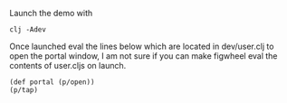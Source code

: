 Launch the demo with 

    clj -Adev

Once launched eval the lines below which are located in dev/user.clj to open the portal window, I am not sure if you can make figwheel eval the contents of user.cljs on launch.

    (def portal (p/open))
    (p/tap)

